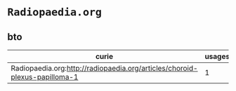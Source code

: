 # `Radiopaedia.org`

## bto

| curie                                                                      |   usages | nodes                                             |
|----------------------------------------------------------------------------|----------|---------------------------------------------------|
| Radiopaedia.org:http://radiopaedia.org/articles/choroid-plexus-papilloma-1 |        1 | [BTO:0005755](https://bioregistry.io/BTO:0005755) |

